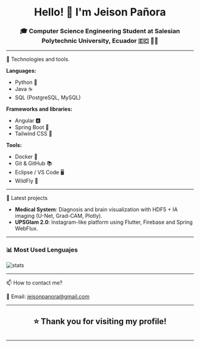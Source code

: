 <h1 align="center">Hello! 👋 I'm Jeison Pañora</h1>
<h3 align="center">🎓 Computer Science Engineering Student at Salesian Polytechnic University, Ecuador 🇪🇨 👨‍💻</h3>

---

🧠 Technologies and tools.

**Languages:**
- Python 🐍
- Java ☕
- SQL (PostgreSQL, MySQL)

**Frameworks and libraries:**
- Angular 🅰️
- Spring Boot 🌱
- Tailwind CSS 🎨

**Tools:**
- Docker 🐳
- Git & GitHub 📚
- Eclipse / VS Code 🖥
- WildFly 🐗

---

🚀 Latest projects 

- **Medical System**: Diagnosis and brain visualization with HDF5 + IA imaging (U-Net, Grad-CAM, Plotly). 
- **UPSGlam 2.0**: Instagram-like platform using Flutter, Firebase and Spring WebFlux.

---

### 📊 Most Used Lenguajes

<p align="left">
  <img src="https://github-readme-stats.vercel.app/api/top-langs/?username=jeisonpanora&hide_progress=true" alt="stats" />
</p>

---

📫 How to contact me? 

📧 Email: [jeisonpanora@gmail.com](mailto:jeisonpanora@gmail.com)

---

<h2 align="center">⭐ Thank you for visiting my profile!<h2>

---
